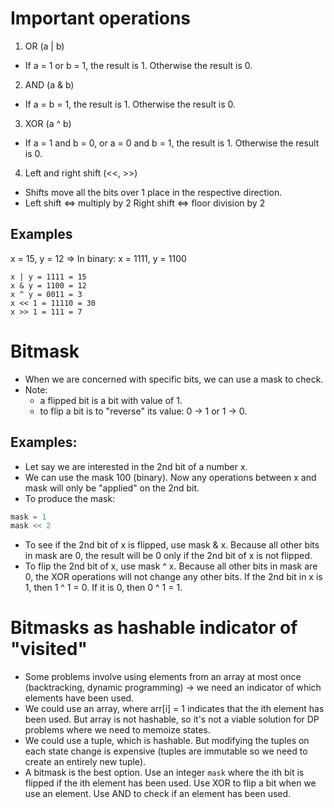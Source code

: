 # Important operations

1. OR (a | b)

- If a = 1 or b = 1, the result is 1. Otherwise the result is 0.

2. AND (a & b)

- If a = b = 1, the result is 1. Otherwise the result is 0.

3. XOR (a ^ b)

- If a = 1 and b = 0, or a = 0 and b = 1, the result is 1. Otherwise the result is 0.

4. Left and right shift (<<, >>)

- Shifts move all the bits over 1 place in the respective direction.
- Left shift <=> multiply by 2
  Right shift <=> floor division by 2

## Examples

x = 15, y = 12 => In binary: x = 1111, y = 1100

```
x | y = 1111 = 15
x & y = 1100 = 12
x ^ y = 0011 = 3
x << 1 = 11110 = 30
x >> 1 = 111 = 7
```

# Bitmask

- When we are concerned with specific bits, we can use a mask to check.
- Note:
  - a flipped bit is a bit with value of 1.
  - to flip a bit is to "reverse" its value: 0 -> 1 or 1 -> 0.

## Examples:

- Let say we are interested in the 2nd bit of a number x.
- We can use the mask 100 (binary). Now any operations between x and mask will only be "applied" on the 2nd bit.
- To produce the mask:

```python
mask = 1
mask << 2
```

- To see if the 2nd bit of x is flipped, use mask & x. Because all other bits in mask are 0, the result will be 0 only if the 2nd bit of x is not flipped.
- To flip the 2nd bit of x, use mask ^ x. Because all other bits in mask are 0, the XOR operations will not change any other bits. If the 2nd bit in x is 1, then 1 ^ 1 = 0. If it is 0, then 0 ^ 1 = 1.

# Bitmasks as hashable indicator of "visited"
- Some problems involve using elements from an array at most once (backtracking, dynamic programming) -> we need an indicator of which elements have been used.
- We could use an array, where arr[i] = 1 indicates that the ith element has been used. But array is not hashable, so it's not a viable solution for DP problems where we need to memoize states.
- We could use a tuple, which is hashable. But modifying the tuples on each state change is expensive (tuples are immutable so we need to create an entirely new tuple).
- A bitmask is the best option. Use an integer `mask` where the ith bit is flipped if the ith element has been used. Use XOR to flip a bit when we use an element. Use AND to check if an element has been used.